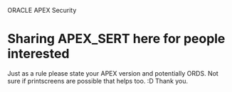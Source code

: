 ORACLE APEX Security 
# Sharing APEX_SERT here for people interested



Just as a rule please state your APEX version and potentially ORDS. Not sure if printscreens are possible that helps too. :D
Thank you.
